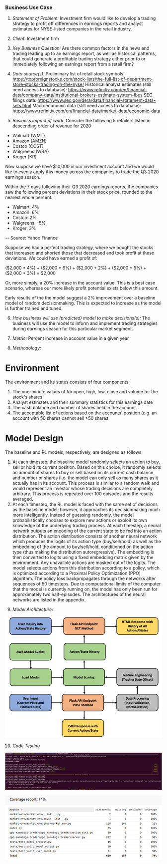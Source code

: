 ### Business Use Case

1. *Statement of Problem:* Investment firm would like to develop a trading strategy to profit off differences in earnings reports and analyst estimates for NYSE-listed companies in the retail industry.

2. *Client:* Investment firm

3. *Key Business Question:* Are there common factors in the news and trading leading up to an earnings report, as well as historical patterns, that could generate a profitable trading strategy either prior to or immediately following an earnings report from a retail firm?

4. *Data source(s):*
Preliminary list of retail stock symbols: https://topforeignstocks.com/stock-lists/the-full-list-of-department-store-stocks-trading-on-the-nyse/
Historical analyst estimates (still need access to database): https://www.refinitiv.com/en/financial-data/company-data/institutional-brokers-estimate-system-ibes
SEC filings data: https://www.sec.gov/dera/data/financial-statement-data-sets.html
Macroeconomic data (still need access to database): https://www.refinitiv.com/en/financial-data/market-data/economic-data

5. *Business impact of work:* 
Consider the following 5 retailers listed in descending order of revenue for 2020:  
* Walmart (WMT)
* Amazon (AMZN)
* Costco (COST)
* Walgreens (WBA)
* Kroger (KR)

Now suppose we have \$10,000 in our investment account and we would like to evenly apply this money across the companies to trade the Q3 2020 earnings season.

Within the 7 days following their Q3 2020 earnings reports, the companies saw the following percent deviations in their stock price, rounded to the nearest whole percent:

* Walmart: 4%  
* Amazon: 6%
* Costco: 2%
* Walgreens: -5% 
* Kroger: 3%

-- Source: Yahoo Finance

Suppose we had a perfect trading strategy, where we bought the stocks that increased and shorted those that decreased and took profit at these deviations. We could have earned a profit of:

(\$2,000 * 4\%) + ($2,000 * 6\%) + (\$2,000 + 2\%) + (\$2,000 * 5\%) + (\$2,000 * 3\%) = \$2,000

Or, more simply, a 20% increase in the account value. This is a best case scenario, whereas our more likely profit potential exists below this amount.

Early results of the the model suggest a 2% improvement over a baseline model of random decisionmaking. This is expected to increase as the model is further trained and tuned.

6. *How business will use (predicted) model to make decisions(s):* The business will use the model to inform and implement trading strategies during earnings season for this particular market segment.

7. *Metric:* Percent increase in account value in a given year

8. *Methodology:*

# Environment

The environment and its states consists of four components:
<ol>
    <li>The one-minute values of for open, high, low, close and volume for the stock's shares</li>
    <li>Analyst estimates and their summary statistics for this earnings date</li>
    <li>The cash balance and number of shares held in the account
    <li>The acceptable list of actions based on the accounts' position (e.g. an account with 50 shares cannot sell >50 shares</li>
</ol>
 
# Model Design

The baseline and RL models, respectively, are designed as follows: 
<ol>
    <li>At each timestep, the baseline model randomly selects an action to buy, sell or hold its current position. Based on this choice, it randomly selects an amount of shares to buy or sell based on its current cash balance and number of shares (i.e. the model can only sell as many shares as it actually has in its account. This process is similar to a random walk and would represent an investor whose trading decisions are completely arbitrary. This process is repeated over 100 episodes and the results averaged.</li>
    <li>At each timestep, the RL model is faced with the same set of decisions as the baseline model; however, it approaches its decisionmaking much more intelligently. Instead of guessing randomly, the model probabilistically chooses to explore new actions or exploit its own knowledge of the underlying trading process. At each timestep, a neural network outputs an encoding of the current state to be fed into an action distribution. The action distribution consists of another neural network which produces the logits of its action type (buy/sell/hold) as well as the embedding of the amount to buy/sell/hold, conditioned on the action type (thus making the distribution autoregressive). The embedding is then converted to logits using a fixed embedding matrix given by the environment. Any unavailble actions are masked out of the logits. The model selects actions from this distribution according to a policy, which is optimized according to a Proximal Policy Optimization (PPO) algorithm. The policy loss backpropagates through the networks after sequences of 50 timesteps. Due to computational limits of the computer that the model is currently running on, the model has only been run for approximately two half-episodes. The architectures of the neural networks are listed in the appendix.
</ol>

9. *Model Architecture:*

![alt text](assets/architecture.png)

10. *Code Testing*

![alt text](assets/test-results.png)

![alt text](assets/test-coverage.png)